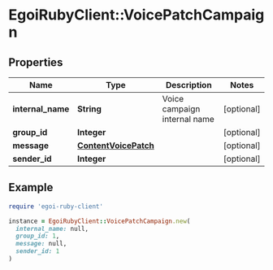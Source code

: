 # EgoiRubyClient::VoicePatchCampaign

## Properties

| Name | Type | Description | Notes |
| ---- | ---- | ----------- | ----- |
| **internal_name** | **String** | Voice campaign internal name | [optional] |
| **group_id** | **Integer** |  | [optional] |
| **message** | [**ContentVoicePatch**](ContentVoicePatch.md) |  | [optional] |
| **sender_id** | **Integer** |  | [optional] |

## Example

```ruby
require 'egoi-ruby-client'

instance = EgoiRubyClient::VoicePatchCampaign.new(
  internal_name: null,
  group_id: 1,
  message: null,
  sender_id: 1
)
```

